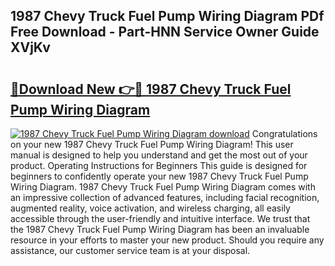 ## 1987 Chevy Truck Fuel Pump Wiring Diagram PDf Free Download - Part-HNN Service Owner Guide XVjKv

# <h2><a href="http://dfnyu0.blite.top/?on=1987+Chevy+Truck+Fuel+Pump+Wiring+Diagram">🔗Download New 👉🔴 1987 Chevy Truck Fuel Pump Wiring Diagram</a></h2>

[![1987 Chevy Truck Fuel Pump Wiring Diagram download](https://i.imgur.com/lujVjoI.png)](http://dfnyu0.blite.top/?on=1987+Chevy+Truck+Fuel+Pump+Wiring+Diagram)
Congratulations on your new 1987 Chevy Truck Fuel Pump Wiring Diagram! This user manual is designed to help you understand and get the most out of your product. Operating Instructions for Beginners This guide is designed for beginners to confidently operate your new 1987 Chevy Truck Fuel Pump Wiring Diagram. 1987 Chevy Truck Fuel Pump Wiring Diagram comes with an impressive collection of advanced features, including facial recognition, augmented reality, voice activation, and wireless charging, all easily accessible through the user-friendly and intuitive interface. We trust that the 1987 Chevy Truck Fuel Pump Wiring Diagram has been an invaluable resource in your efforts to master your new product. Should you require any assistance, our customer service team is at your disposal.
